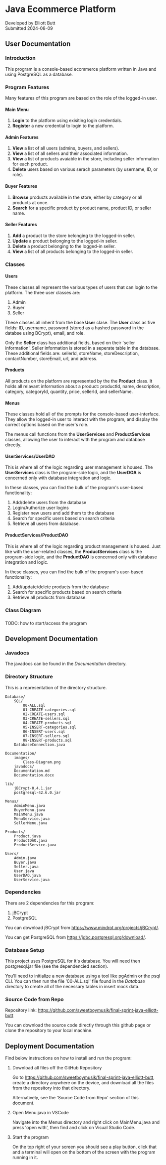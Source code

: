 # Java Ecommerce Platform

Developed by Elliott Butt
<br>
Submitted 2024-08-09

## User Documentation

### Introduction

This program is a console-based ecommerce platform written in Java and using PostgreSQL as a database.

### Program Features

Many features of this program are based on the role of the logged-in user.

#### Main Menu

1. **Login** to the platform using exisiting login credentials.
2. **Register** a new credential to login to the platform.

#### Admin Features

1. **View** a list of all users (admins, buyers, and sellers).
2. **View** a list of all sellers and their associated information.
3. **View** a list of products avaiable in the store, including seller information for each product.
4. **Delete** users based on various serach parameters (by username, ID, or role).

#### Buyer Features

1. **Browse** products available in the store, either by category or all products at once.
2. **Search** for a specific product by product name, product ID, or seller name.

#### Seller Features

1. **Add** a product to the store belonging to the logged-in seller.
2. **Update** a product belonging to the logged-in seller.
3. **Delete** a product belonging to the logged-in seller.
4. **View** a list of all products belonging to the logged-in seller.

<!-- -->

### Classes

#### Users

These classes all represent the various types of users that can login to the platform. The three user classes are:

1. Admin
2. Buyer
3. Seller
<!-- -->

These classes all inherit from the base **User** clase. The **User** class as five fields: ID, username, password (stored as a hashed password in the databse using BCrypt), email, and role.

Only the **Seller** class has additional fields, based on their 'seller information'. Seller information is stored in a seperate table in the database. These additional fields are: sellerId, storeName, storeDescription, contactNumber, storeEmail, url, and address.

#### Products

All products on the platform are represented by the the **Product** class. It holds all relavant information about a product: productId, name, description, category, categoryId, quantity, price, sellerId, and sellerName.

#### Menus

These classes hold all of the prompts for the console-based user-interface. They allow the logged-in user to interact with the program, and display the correct options based on the user's role.

The menus call functions from the **UserServices** and **ProductServices** classes, allowing the user to interact with the program and database directly.

#### UserServices/UserDAO

This is where all of the logic regarding user management is housed. The **UserServices** class is the program-side logic, and the **UserDOA** is concerned only with database integration and logic.

In these classes, you can find the bulk of the program's user-based functionality:

1. Add/delete users from the database
2. Login/Authorize user logins
3. Register new users and add them to the database
4. Search for specific users based on search criteria
5. Retrieve all users from database.

#### ProductServices/ProductDAO

This is where all of the logic regarding product management is housed. Just like with the user-related classes, the **ProductServices** class is the program-side logic, and the **ProductDAO** is concerned only with database integration and logic.

In these classes, you can find the bulk of the program's user-based functionality:

1. Add/update/delete products from the database
2. Search for specific products based on search criteria
3. Retrieve all products from database.

### Class Diagram

###

TODO: how to start/access the program

## Development Documentation

### Javadocs

The javadocs can be found in the _Documentation_ directory.

### Directory Structure

This is a representation of the directory structure.

    Database/
        SQL/
            00-ALL.sql
            01-CREATE-categories.sql
            02-CREATE-users.sql
            03-CREATE-sellers.sql
            04-CREATE-products-sql
            05-INSERT-categories.sql
            06-INSERT-users.sql
            07-INSERT-sellers.sql
            08-INSERT-products.sql
        DatabaseConnection.java

    Documentation/
        images/
            Class-Diagram.png
        javadocs/
        Documentation.md
        Documentation.docx

    lib/
        jBCrypt-0.4.1.jar
        postgresql-42.6.0.jar

    Menus/
        AdminMenu.java
        BuyerMenu.java
        MainMenu.java
        MenuService.java
        SellerMenu.java

    Products/
        Product.java
        ProductDAO.java
        ProductService.java

    Users/
        Admin.java
        Buyer.java
        Seller.java
        User.java
        UserDAO.java
        UserService.java

### Dependencies

There are 2 dependencies for this program:

1. jBCrypt
2. PostgreSQL

You can download jBCrypt from https://www.mindrot.org/projects/jBCrypt/.

You can get PostgreSQL from https://jdbc.postgresql.org/download/.

### Database Setup

This project uses PostgreSQL for it's database. You will need then postgresql.jar file (see the dependencied section).

You'll need to initialize a new database using a tool like pgAdmin or the psql CLI. You can then run the file '00-ALL.sql' file found in the _Database_ directory to create all of the necessary tables in insert mock data.

### Source Code from Repo

Repository link: https://github.com/sweetboymusik/final-sprint-java-elliott-butt

You can download the source code directly through this github page or clone the repository to your local machine.

## Deployment Documentation

Find below instructions on how to install and run the program:

1. Download all files off the GitHub Repository

   Go to https://github.com/sweetboymusik/final-sprint-java-elliott-butt, create a directory anywhere on the device, and download all the files from the repository into that directory.

   Alternatively, see the 'Source Code from Repo' section of this document.

2. Open Menu.java in VSCode

   Navigate into the Menus directory and right click on MainMenu.java and press 'open with', then find and click on Visual Studio Code.

3. Start the program

   On the top right of your screen you should see a play button, click that and a terminal will open on the bottom of the screen with the program running in it.
